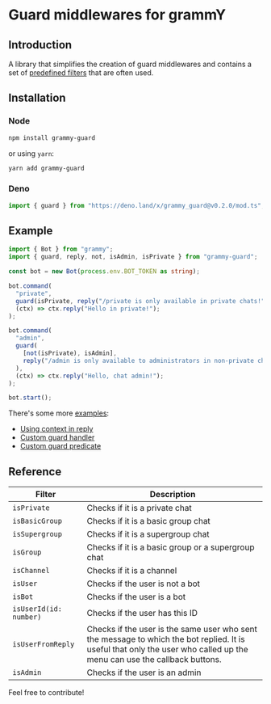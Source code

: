 # Guard middlewares for grammY

## Introduction

A library that simplifies the creation of guard middlewares and contains a set of [predefined filters](https://github.com/bot-base/grammy-guard#reference) that are often used.

## Installation

### Node 

```sh
npm install grammy-guard
```

or using `yarn`:

```sh
yarn add grammy-guard
```

### Deno

```ts
import { guard } from "https://deno.land/x/grammy_guard@v0.2.0/mod.ts";
```

## Example

```ts
import { Bot } from "grammy";
import { guard, reply, not, isAdmin, isPrivate } from "grammy-guard";

const bot = new Bot(process.env.BOT_TOKEN as string);

bot.command(
  "private",
  guard(isPrivate, reply("/private is only available in private chats!")),
  (ctx) => ctx.reply("Hello in private!");
);

bot.command(
  "admin",
  guard(
    [not(isPrivate), isAdmin],
    reply("/admin is only available to administrators in non-private chats!")
  ),
  (ctx) => ctx.reply("Hello, chat admin!");
);

bot.start();
```

There's some more [examples](https://github.com/bot-base/grammy-guard/tree/main/examples):

- [Using context in reply](https://github.com/bot-base/grammy-guard/blob/main/examples/2-reply-context.ts)
- [Custom guard handler](https://github.com/bot-base/grammy-guard/blob/main/examples/3-custom-handler.ts)
- [Custom guard predicate](https://github.com/bot-base/grammy-guard/blob/main/examples/4-custom-predicate.ts)

## Reference

| Filter                 | Description                                                                                                                                                             |
| ---------------------- | ----------------------------------------------------------------------------------------------------------------------------------------------------------------------- |
| `isPrivate`            | Checks if it is a private chat                                                                                                                                          |
| `isBasicGroup`         | Checks if it is a basic group chat                                                                                                                                      |
| `isSupergroup`         | Checks if it is a supergroup chat                                                                                                                                       |
| `isGroup`              | Checks if it is a basic group or a supergroup chat                                                                                                                      |
| `isChannel`            | Checks if it is a channel                                                                                                                                               |
| `isUser`               | Checks if the user is not a bot                                                                                                                                         |
| `isBot`                | Checks if the user is a bot                                                                                                                                             |
| `isUserId(id: number)` | Checks if the user has this ID                                                                                                                                          |
| `isUserFromReply`      | Checks if the user is the same user who sent the message to which the bot replied. It is useful that only the user who called up the menu can use the callback buttons. |
| `isAdmin`              | Checks if the user is an admin                                                                                                                                          |

Feel free to contribute!
